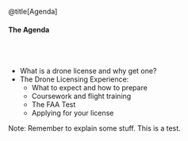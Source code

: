 <div class="slide-bg-style-left"></div><div class="slide-bg-style-right"></div>

@title[Agenda]

#### The Agenda

<br>
<br>

<ul>
  <li class="fragment no-bullet">What is a drone license and why get one?</li>
  <li class="fragment">The Drone Licensing Experience:
    <ul>
      <li class="fragment">What to expect and how to prepare</li>
      <li class="fragment">Coursework and flight training</li>
      <li class="fragment">The FAA Test</li>
      <li class="fragment">Applying for your license</li>
    </ul>
  </li>
</ul>

Note:
Remember to explain some stuff. This is a test.
